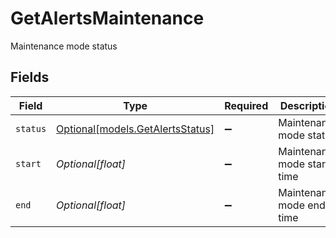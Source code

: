 # GetAlertsMaintenance

Maintenance mode status


## Fields

| Field                                                            | Type                                                             | Required                                                         | Description                                                      |
| ---------------------------------------------------------------- | ---------------------------------------------------------------- | ---------------------------------------------------------------- | ---------------------------------------------------------------- |
| `status`                                                         | [Optional[models.GetAlertsStatus]](../models/getalertsstatus.md) | :heavy_minus_sign:                                               | Maintenance mode status                                          |
| `start`                                                          | *Optional[float]*                                                | :heavy_minus_sign:                                               | Maintenance mode start time                                      |
| `end`                                                            | *Optional[float]*                                                | :heavy_minus_sign:                                               | Maintenance mode end time                                        |